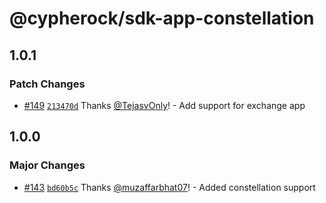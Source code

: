 # @cypherock/sdk-app-constellation

## 1.0.1

### Patch Changes

- [#149](https://github.com/Cypherock/sdk/pull/149) [`213470d`](https://github.com/Cypherock/sdk/commit/213470dd7c2c9b24fbd3ba3206a6a14030a227ca) Thanks [@TejasvOnly](https://github.com/TejasvOnly)! - Add support for exchange app

## 1.0.0

### Major Changes

- [#143](https://github.com/Cypherock/sdk/pull/143) [`bd60b5c`](https://github.com/Cypherock/sdk/commit/bd60b5c7860f93e6b8a07b1af4bcf03e914d35bd) Thanks [@muzaffarbhat07](https://github.com/muzaffarbhat07)! - Added constellation support
